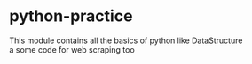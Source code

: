 # python-practice
This module contains all the basics of python like DataStructure<br> a some code for web scraping too
